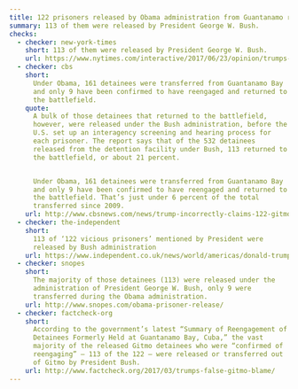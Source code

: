```yaml
---
title: 122 prisoners released by Obama administration from Guantanamo returned to battlefield
summary: 113 of them were released by President George W. Bush.
checks:
  - checker: new-york-times
    short: 113 of them were released by President George W. Bush.
    url: https://www.nytimes.com/interactive/2017/06/23/opinion/trumps-lies.html
  - checker: cbs
    short:
      Under Obama, 161 detainees were transferred from Guantanamo Bay
      and only 9 have been confirmed to have reengaged and returned to
      the battlefield.
    quote:
      A bulk of those detainees that returned to the battlefield,
      however, were released under the Bush administration, before the
      U.S. set up an interagency screening and hearing process for
      each prisoner. The report says that of the 532 detainees
      released from the detention facility under Bush, 113 returned to
      the battlefield, or about 21 percent.


      Under Obama, 161 detainees were transferred from Guantanamo Bay
      and only 9 have been confirmed to have reengaged and returned to
      the battlefield. That’s just under 6 percent of the total
      transferred since 2009.
    url: http://www.cbsnews.com/news/trump-incorrectly-claims-122-gitmo-detainees-released-under-obama-returned-to-battlefield/
  - checker: the-independent
    short:
      113 of ‘122 vicious prisoners’ mentioned by President were
      released by Bush administration
    url: https://www.independent.co.uk/news/world/americas/donald-trump-guantanamo-barack-obama-vicious-prisoners-122-terrorists-released-bush-administration-a7616096.html
  - checker: snopes
    short:
      The majority of those detainees (113) were released under the
      administration of President George W. Bush, only 9 were
      transferred during the Obama administration.
    url: http://www.snopes.com/obama-prisoner-release/
  - checker: factcheck-org
    short:
      According to the government’s latest “Summary of Reengagement of
      Detainees Formerly Held at Guantanamo Bay, Cuba,” the vast
      majority of the released Gitmo detainees who were “confirmed of
      reengaging” — 113 of the 122 — were released or transferred out
      of Gitmo by President Bush.
    url: http://www.factcheck.org/2017/03/trumps-false-gitmo-blame/
---
```

